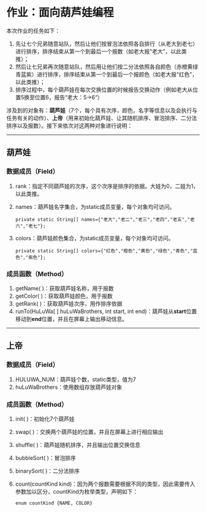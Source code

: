 # 作业：面向葫芦娃编程

本次作业的任务如下：

1. 先让七个兄弟随意站队，然后让他们按冒泡法依照各自排行（从老大到老七）进行排序，排序结束从第一个到最后一个报数（如老大报“老大”，以此类推）；
2. 然后让七兄弟再次随意站队，然后用让他们按二分法依照各自颜色（赤橙黄绿青蓝紫）进行排序，排序结束从第一个到最后一个报颜色（如老大报“红色”，以此类推）；
3. 排序过程中，每个葫芦娃在每次交换位置的时候报告交换动作（例如老大从位置5换至位置6，报告“老大：5->6“）

涉及到的对象有：**葫芦娃**（7个，每个具有次序，颜色，名字等信息以及会执行与任务有关的动作）、**上帝**（用来初始化葫芦娃、让其随机排序、冒泡排序、二分法排序以及报数）。接下来依次对这两种对象进行说明：

------

## 葫芦娃

### 数据成员（Field）

1. rank：指定不同葫芦娃的次序，这个次序是排序的依据。大娃为0，二娃为1，以此类推。

2. names：葫芦娃名字集合，为static成员变量，每个对象均可访问。

   `private static String[] names={"老大","老二","老三","老四","老五","老六","老七"};`

3. colors：葫芦娃颜色集合，为static成员变量，每个对象均可访问。

   `private static String[] colors={"红色","橙色","黄色","绿色","青色","蓝色","紫色"};`

### 成员函数（Method）

1. getName( )：获取葫芦娃名称，用于报数
2. getColor( )：获取葫芦娃颜色，用于报数
3. getRank( )：获取葫芦娃次序，用作排序依据
4. runTo(HuLuWa[ ] huLuWaBrothers, int start, int end)：葫芦娃从**start**位置移动到**end**位置，并且在屏幕上输出移动信息。

------

## 上帝

### 数据成员（Field）

1. HULUWA_NUM：葫芦娃个数，static类型，值为7
2. huLuWaBrothers：使用数组存放葫芦娃对象

### 成员函数（Method）

1. init( )：初始化7个葫芦娃

2. swap( )：交换两个葫芦娃的位置，并且在屏幕上进行相应输出

3. shuffle( )：葫芦娃随机排序，并且输出位置交换信息

4. bubbleSort( )：冒泡排序

5. binarySort( )：二分法排序

6. count(countKind kind)：因为两个报数需要根据不同的类型，因此需要传入参数加以区分，countKind为枚举类型，声明如下：

   `enum countKind {NAME, COLOR}`

